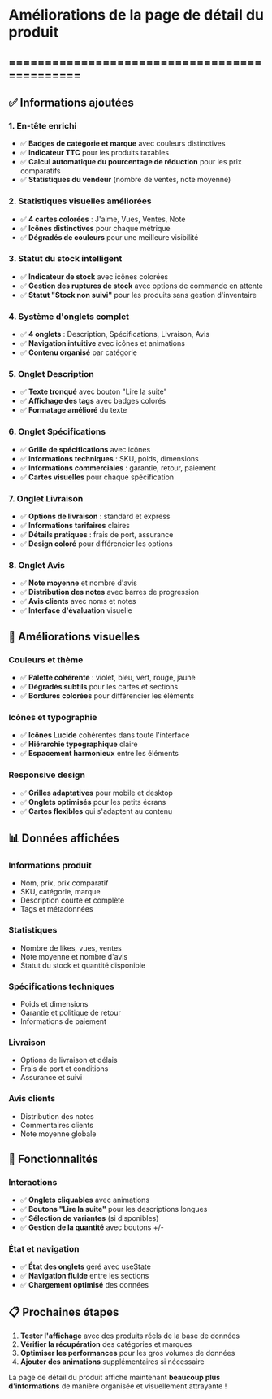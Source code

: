 # Améliorations de la page de détail du produit
## =============================================

## ✅ Informations ajoutées

### 1. **En-tête enrichi**
- ✅ **Badges de catégorie et marque** avec couleurs distinctives
- ✅ **Indicateur TTC** pour les produits taxables
- ✅ **Calcul automatique du pourcentage de réduction** pour les prix comparatifs
- ✅ **Statistiques du vendeur** (nombre de ventes, note moyenne)

### 2. **Statistiques visuelles améliorées**
- ✅ **4 cartes colorées** : J'aime, Vues, Ventes, Note
- ✅ **Icônes distinctives** pour chaque métrique
- ✅ **Dégradés de couleurs** pour une meilleure visibilité

### 3. **Statut du stock intelligent**
- ✅ **Indicateur de stock** avec icônes colorées
- ✅ **Gestion des ruptures de stock** avec options de commande en attente
- ✅ **Statut "Stock non suivi"** pour les produits sans gestion d'inventaire

### 4. **Système d'onglets complet**
- ✅ **4 onglets** : Description, Spécifications, Livraison, Avis
- ✅ **Navigation intuitive** avec icônes et animations
- ✅ **Contenu organisé** par catégorie

### 5. **Onglet Description**
- ✅ **Texte tronqué** avec bouton "Lire la suite"
- ✅ **Affichage des tags** avec badges colorés
- ✅ **Formatage amélioré** du texte

### 6. **Onglet Spécifications**
- ✅ **Grille de spécifications** avec icônes
- ✅ **Informations techniques** : SKU, poids, dimensions
- ✅ **Informations commerciales** : garantie, retour, paiement
- ✅ **Cartes visuelles** pour chaque spécification

### 7. **Onglet Livraison**
- ✅ **Options de livraison** : standard et express
- ✅ **Informations tarifaires** claires
- ✅ **Détails pratiques** : frais de port, assurance
- ✅ **Design coloré** pour différencier les options

### 8. **Onglet Avis**
- ✅ **Note moyenne** et nombre d'avis
- ✅ **Distribution des notes** avec barres de progression
- ✅ **Avis clients** avec noms et notes
- ✅ **Interface d'évaluation** visuelle

## 🎨 Améliorations visuelles

### **Couleurs et thème**
- ✅ **Palette cohérente** : violet, bleu, vert, rouge, jaune
- ✅ **Dégradés subtils** pour les cartes et sections
- ✅ **Bordures colorées** pour différencier les éléments

### **Icônes et typographie**
- ✅ **Icônes Lucide** cohérentes dans toute l'interface
- ✅ **Hiérarchie typographique** claire
- ✅ **Espacement harmonieux** entre les éléments

### **Responsive design**
- ✅ **Grilles adaptatives** pour mobile et desktop
- ✅ **Onglets optimisés** pour les petits écrans
- ✅ **Cartes flexibles** qui s'adaptent au contenu

## 📊 Données affichées

### **Informations produit**
- Nom, prix, prix comparatif
- SKU, catégorie, marque
- Description courte et complète
- Tags et métadonnées

### **Statistiques**
- Nombre de likes, vues, ventes
- Note moyenne et nombre d'avis
- Statut du stock et quantité disponible

### **Spécifications techniques**
- Poids et dimensions
- Garantie et politique de retour
- Informations de paiement

### **Livraison**
- Options de livraison et délais
- Frais de port et conditions
- Assurance et suivi

### **Avis clients**
- Distribution des notes
- Commentaires clients
- Note moyenne globale

## 🚀 Fonctionnalités

### **Interactions**
- ✅ **Onglets cliquables** avec animations
- ✅ **Boutons "Lire la suite"** pour les descriptions longues
- ✅ **Sélection de variantes** (si disponibles)
- ✅ **Gestion de la quantité** avec boutons +/-

### **État et navigation**
- ✅ **État des onglets** géré avec useState
- ✅ **Navigation fluide** entre les sections
- ✅ **Chargement optimisé** des données

## 📋 Prochaines étapes

1. **Tester l'affichage** avec des produits réels de la base de données
2. **Vérifier la récupération** des catégories et marques
3. **Optimiser les performances** pour les gros volumes de données
4. **Ajouter des animations** supplémentaires si nécessaire

La page de détail du produit affiche maintenant **beaucoup plus d'informations** de manière organisée et visuellement attrayante !
